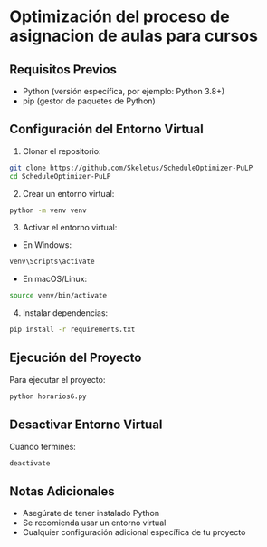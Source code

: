 <h1>Optimización del proceso de asignacion de aulas para cursos</h1>

## Requisitos Previos
- Python (versión específica, por ejemplo: Python 3.8+)
- pip (gestor de paquetes de Python)

## Configuración del Entorno Virtual

1. Clonar el repositorio:
```bash
git clone https://github.com/Skeletus/ScheduleOptimizer-PuLP
cd ScheduleOptimizer-PuLP
```

2. Crear un entorno virtual:
```bash
python -m venv venv
```

3. Activar el entorno virtual:
- En Windows:
```bash
venv\Scripts\activate
```
- En macOS/Linux:
```bash
source venv/bin/activate
```

4. Instalar dependencias:
```bash
pip install -r requirements.txt
```

## Ejecución del Proyecto

Para ejecutar el proyecto:
```bash
python horarios6.py
```

## Desactivar Entorno Virtual
Cuando termines:
```bash
deactivate
```

## Notas Adicionales
- Asegúrate de tener instalado Python
- Se recomienda usar un entorno virtual
- Cualquier configuración adicional específica de tu proyecto
